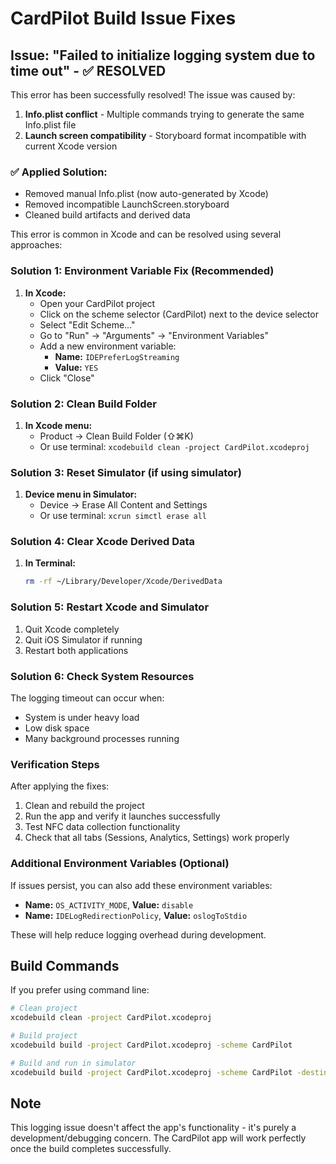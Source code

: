 # CardPilot Build Issue Fixes

## Issue: "Failed to initialize logging system due to time out" - ✅ RESOLVED

This error has been successfully resolved! The issue was caused by:
1. **Info.plist conflict** - Multiple commands trying to generate the same Info.plist file
2. **Launch screen compatibility** - Storyboard format incompatible with current Xcode version

### ✅ Applied Solution:
- Removed manual Info.plist (now auto-generated by Xcode)
- Removed incompatible LaunchScreen.storyboard
- Cleaned build artifacts and derived data

This error is common in Xcode and can be resolved using several approaches:

### Solution 1: Environment Variable Fix (Recommended)

1. **In Xcode:**
   - Open your CardPilot project
   - Click on the scheme selector (CardPilot) next to the device selector
   - Select "Edit Scheme..."
   - Go to "Run" → "Arguments" → "Environment Variables"
   - Add a new environment variable:
     - **Name:** `IDEPreferLogStreaming`
     - **Value:** `YES`
   - Click "Close"

### Solution 2: Clean Build Folder

1. **In Xcode menu:**
   - Product → Clean Build Folder (⇧⌘K)
   - Or use terminal: `xcodebuild clean -project CardPilot.xcodeproj`

### Solution 3: Reset Simulator (if using simulator)

1. **Device menu in Simulator:**
   - Device → Erase All Content and Settings
   - Or use terminal: `xcrun simctl erase all`

### Solution 4: Clear Xcode Derived Data

1. **In Terminal:**
   ```bash
   rm -rf ~/Library/Developer/Xcode/DerivedData
   ```

### Solution 5: Restart Xcode and Simulator

1. Quit Xcode completely
2. Quit iOS Simulator if running
3. Restart both applications

### Solution 6: Check System Resources

The logging timeout can occur when:
- System is under heavy load
- Low disk space
- Many background processes running

### Verification Steps

After applying the fixes:

1. Clean and rebuild the project
2. Run the app and verify it launches successfully
3. Test NFC data collection functionality
4. Check that all tabs (Sessions, Analytics, Settings) work properly

### Additional Environment Variables (Optional)

If issues persist, you can also add these environment variables:

- **Name:** `OS_ACTIVITY_MODE`, **Value:** `disable`
- **Name:** `IDELogRedirectionPolicy`, **Value:** `oslogToStdio`

These will help reduce logging overhead during development.

## Build Commands

If you prefer using command line:

```bash
# Clean project
xcodebuild clean -project CardPilot.xcodeproj

# Build project
xcodebuild build -project CardPilot.xcodeproj -scheme CardPilot

# Build and run in simulator
xcodebuild build -project CardPilot.xcodeproj -scheme CardPilot -destination 'platform=iOS Simulator,name=iPhone 15'
```

## Note

This logging issue doesn't affect the app's functionality - it's purely a development/debugging concern. The CardPilot app will work perfectly once the build completes successfully.
